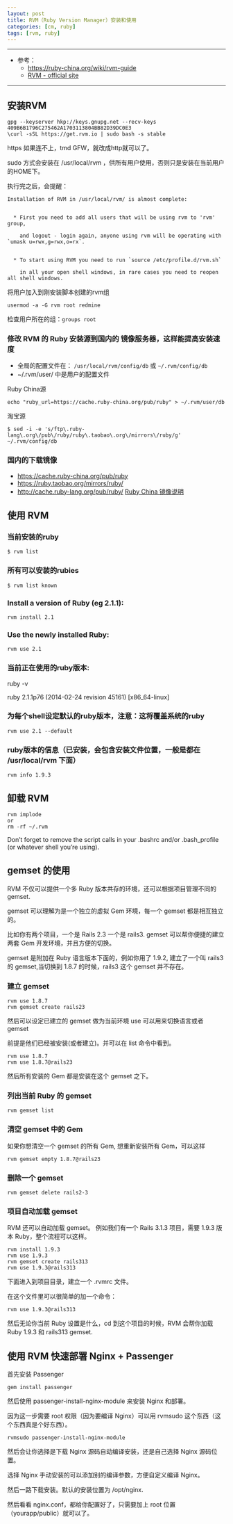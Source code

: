 ```yaml
---
layout: post
title: RVM（Ruby Version Manager）安装和使用
categories: [cm, ruby]
tags: [rvm, ruby]
---
```


---

* 参考：
  * <https://ruby-china.org/wiki/rvm-guide>
  * [RVM - official site](https://rvm.io/)

---

## 安装RVM

```
gpg --keyserver hkp://keys.gnupg.net --recv-keys 409B6B1796C275462A1703113804BB82D39DC0E3
\curl -sSL https://get.rvm.io | sudo bash -s stable
```

https 如果连不上，tmd GFW，就改成http就可以了。

sudo 方式会安装在 /usr/local/rvm ，供所有用户使用，否则只是安装在当前用户的HOME下。

执行完之后，会提醒：

```
Installation of RVM in /usr/local/rvm/ is almost complete:


  * First you need to add all users that will be using rvm to 'rvm' group,

    and logout - login again, anyone using rvm will be operating with `umask u=rwx,g=rwx,o=rx`.


  * To start using RVM you need to run `source /etc/profile.d/rvm.sh`

    in all your open shell windows, in rare cases you need to reopen all shell windows.

```



将用户加入到刚安装脚本创建的rvm组

```
usermod -a -G rvm root redmine
```

检查用户所在的组：`groups root`





### 修改 RVM 的 Ruby 安装源到国内的 镜像服务器，这样能提高安装速度

* 全局的配置文件在： `/usr/local/rvm/config/db` 或 `~/.rvm/config/db`
* ~/.rvm/user/ 中是用户的配置文件

Ruby China源
~~~
echo "ruby_url=https://cache.ruby-china.org/pub/ruby" > ~/.rvm/user/db
~~~


淘宝源
```
$ sed -i -e 's/ftp\.ruby-lang\.org\/pub\/ruby/ruby\.taobao\.org\/mirrors\/ruby/g' ~/.rvm/config/db
```

### 国内的下载镜像

  * https://cache.ruby-china.org/pub/ruby
  * <https://ruby.taobao.org/mirrors/ruby/>
  * <http://cache.ruby-lang.org/pub/ruby/>   [Ruby China 镜像说明](https://ruby-china.org/wiki/ruby-mirror)



## 使用 RVM


### 当前安装的ruby

```
$ rvm list
```

### 所有可以安装的rubies

```
$ rvm list known
```


### Install a version of Ruby (eg 2.1.1):

```
rvm install 2.1
```


### Use the newly installed Ruby:

```
rvm use 2.1
```


### 当前正在使用的ruby版本:

ruby -v

ruby 2.1.1p76 (2014-02-24 revision 45161) [x86_64-linux]



### 为每个shell设定默认的ruby版本，注意：这将覆盖系统的ruby

```
rvm use 2.1 --default
```


### ruby版本的信息（已安装，会包含安装文件位置，一般是都在 /usr/local/rvm 下面）

```
rvm info 1.9.3
```

## 卸载 RVM

```
rvm implode
or
rm -rf ~/.rvm
```

Don’t forget to remove the script calls in your .bashrc and/or .bash_profile (or whatever shell you’re using).


## gemset 的使用

RVM 不仅可以提供一个多 Ruby 版本共存的环境，还可以根据项目管理不同的 gemset.

gemset 可以理解为是一个独立的虚拟 Gem 环境，每一个 gemset 都是相互独立的。

比如你有两个项目，一个是 Rails 2.3 一个是 rails3. gemset 可以帮你便捷的建立两套 Gem 开发环境，并且方便的切换。

gemset 是附加在 Ruby 语言版本下面的，例如你用了 1.9.2, 建立了一个叫 rails3 的 gemset,当切换到 1.8.7 的时候，rails3 这个 gemset 并不存在。

### 建立 gemset

~~~
rvm use 1.8.7
rvm gemset create rails23
~~~

然后可以设定已建立的 gemset 做为当前环境
use 可以用来切换语言或者 gemset

前提是他们已经被安装(或者建立)。并可以在 list 命令中看到。

~~~
rvm use 1.8.7
rvm use 1.8.7@rails23
~~~

然后所有安装的 Gem 都是安装在这个 gemset 之下。


### 列出当前 Ruby 的 gemset

~~~
rvm gemset list
~~~

### 清空 gemset 中的 Gem

如果你想清空一个 gemset 的所有 Gem, 想重新安装所有 Gem，可以这样

~~~
rvm gemset empty 1.8.7@rails23
~~~

### 删除一个 gemset

~~~
rvm gemset delete rails2-3
~~~

### 项目自动加载 gemset

RVM 还可以自动加载 gemset。 例如我们有一个 Rails 3.1.3 项目，需要 1.9.3 版本 Ruby，整个流程可以这样。

~~~
rvm install 1.9.3
rvm use 1.9.3
rvm gemset create rails313
rvm use 1.9.3@rails313
~~~

下面进入到项目目录，建立一个 .rvmrc 文件。

在这个文件里可以很简单的加一个命令：

`rvm use 1.9.3@rails313`

然后无论你当前 Ruby 设置是什么，cd 到这个项目的时候，RVM 会帮你加载 Ruby 1.9.3 和 rails313 gemset.


## 使用 RVM 快速部署 Nginx + Passenger

首先安装 Passenger

~~~
gem install passenger
~~~

然后使用 passenger-install-nginx-module 来安装 Nginx 和部署。

因为这一步需要 root 权限（因为要编译 Nginx）可以用 rvmsudo 这个东西（这个东西真是个好东西）。

~~~
rvmsudo passenger-install-nginx-module
~~~

然后会让你选择是下载 Nginx 源码自动编译安装，还是自己选择 Nginx 源码位置。

选择 Nginx 手动安装的可以添加别的编译参数，方便自定义编译 Nginx。

然后一路下载安装。默认的安装位置为 /opt/nginx.

然后看看 nginx.conf，都给你配置好了，只需要加上 root 位置（yourapp/public）就可以了。
